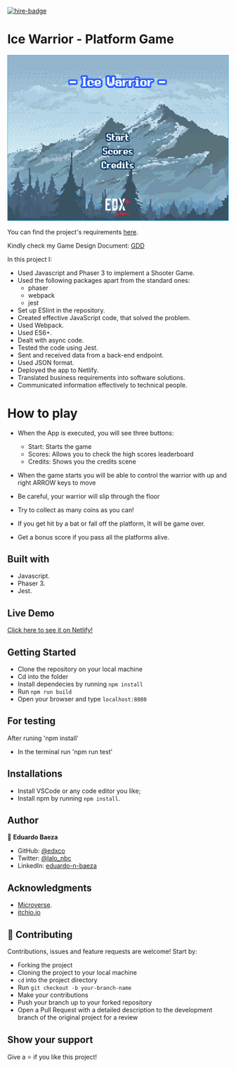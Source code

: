 [![hire-badge](https://img.shields.io/badge/Consult%20/%20Hire%20Edxco-Click%20to%20Contact-brightgreen)](mailto:eduardo.baeza@yahoo.com)

# Ice Warrior - Platform Game

![ice_Warrior](readme-img/screenshot.gif)

You can find the project's requirements [here](https://www.notion.so/Platform-game-4a55a7d1fcc245bcb012c76814764712).

Kindly check my Game Design Document: [GDD](Game-design-document.md)

In this project I:

- Used Javascript and Phaser 3 to implement a Shooter Game.
- Used the following packages apart from the standard ones:
  - phaser
  - webpack
  - jest
- Set up ESlint in the repository.
- Created effective JavaScript code, that solved the problem.
- Used Webpack.
- Used ES6+.
- Dealt with async code.
- Tested the code using Jest.
- Sent and received data from a back-end endpoint.
- Used JSON format.
- Deployed the app to Netlify.
- Translated business requirements into software solutions.
- Communicated information effectively to technical people.

# How to play

- When the App is executed, you will see three buttons:
  - Start: Starts the game
  - Scores: Allows you to check the high scores leaderboard
  - Credits: Shows you the credits scene

- When the game starts you will be able to control the warrior with up and right ARROW keys to move
- Be careful, your warrior will slip through the floor
- Try to collect as many coins as you can!
- If you get hit by a bat or fall off the platform, It will be game over.
- Get a bonus score if you pass all the platforms alive.

## Built with

- Javascript.
- Phaser 3.
- Jest.

## Live Demo

[Click here to see it on Netlify!](https://ice-warrior.netlify.app)

## Getting Started

- Clone the repository on your local machine
- Cd into the folder
- Install dependecies by running `npm install`
- Run `npm run build`
- Open your browser and type `localhost:8080`


##  For testing

After runing 'npm install'
- In the terminal run 'npm run test'


## Installations

- Install VSCode or any code editor you like;
- Install npm by running `npm install`.

## Author

👤 **Eduardo Baeza**

- GitHub: [@edxco](https://github.com/edxco/)
- Twitter: [@lalo_nbc](https://twitter.com/lalo_nbc/)
- LinkedIn: [eduardo-n-baeza](https://www.linkedin.com/in/eduardo-n-baeza/)

## Acknowledgments

- [Microverse](https://www.microverse.org/).
- [itchio.io](https://itch.io/)

## 🤝 Contributing

Contributions, issues and feature requests are welcome! Start by:

- Forking the project
- Cloning the project to your local machine
- `cd` into the project directory
- Run `git checkout -b your-branch-name`
- Make your contributions
- Push your branch up to your forked repository
- Open a Pull Request with a detailed description to the development branch of the original project for a review

## Show your support

Give a ⭐️ if you like this project!